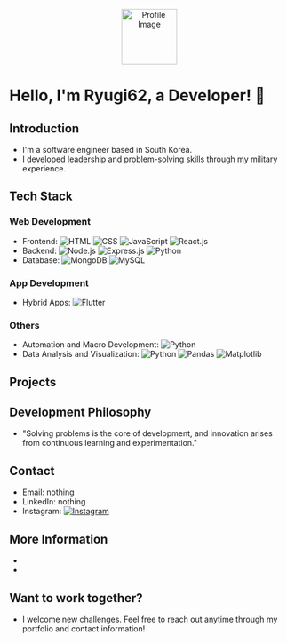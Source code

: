 <!-- GitHub 프로필 README 시작 -->
<!-- 프로필 헤더 -->
<p align="center">
  <img src="https://your-profile-image-url.com" width="100" height="100" alt="Profile Image">
</p>

# Hello, I'm Ryugi62, a Developer! 👋

## Introduction
- I'm a software engineer based in South Korea.
- I developed leadership and problem-solving skills through my military experience.

<!-- 기술 스택 뱃지 -->
## Tech Stack
### Web Development
- Frontend: ![HTML](https://img.shields.io/badge/HTML-★★☆☆☆-orange) ![CSS](https://img.shields.io/badge/CSS-★★☆☆☆-blue) ![JavaScript](https://img.shields.io/badge/JavaScript-★★★☆☆-yellow) ![React.js](https://img.shields.io/badge/React.js-★★★☆☆-blue)
- Backend: ![Node.js](https://img.shields.io/badge/Node.js-★★★☆☆-green) ![Express.js](https://img.shields.io/badge/Express.js-★★★☆☆-green) ![Python](https://img.shields.io/badge/Python-★★★☆☆-blue)
- Database: ![MongoDB](https://img.shields.io/badge/MongoDB-★★☆☆☆-green) ![MySQL](https://img.shields.io/badge/MySQL-★★☆☆☆-blue)

### App Development
- Hybrid Apps: ![Flutter](https://img.shields.io/badge/Flutter-★★★☆☆-blue)

### Others
- Automation and Macro Development: ![Python](https://img.shields.io/badge/Python-★★★☆☆-yellow)
- Data Analysis and Visualization: ![Python](https://img.shields.io/badge/Python-★★★☆☆-yellow) ![Pandas](https://img.shields.io/badge/Pandas-★★★☆☆-blue) ![Matplotlib](https://img.shields.io/badge/Matplotlib-★★☆☆☆-blue)

<!-- 프로젝트 섹션 -->
## Projects

<!-- 개발 철학 섹션 -->
## Development Philosophy
- "Solving problems is the core of development, and innovation arises from continuous learning and experimentation."

<!-- 연락처 섹션 -->
## Contact
- Email: nothing
- LinkedIn: nothing
- Instagram: [![Instagram](https://img.shields.io/badge/Instagram-Follow-ff69b4)](https://www.instagram.com/k_g1020/)

<!-- 더 많은 정보 섹션 -->
## More Information
- [Blog Link]: [![Blog](https://img.shields.io/badge/Blog-Read%20More-brightgreen)](https://your-blog-link.com)
- [Portfolio Link]: [![Portfolio](https://img.shields.io/badge/Portfolio-View%20Projects-brightgreen)](https://your-portfolio-link.com)

<!-- 함께 일하고 싶나요 섹션 -->
## Want to work together?
- I welcome new challenges. Feel free to reach out anytime through my portfolio and contact information!
<!-- GitHub 프로필 README 끝 -->
